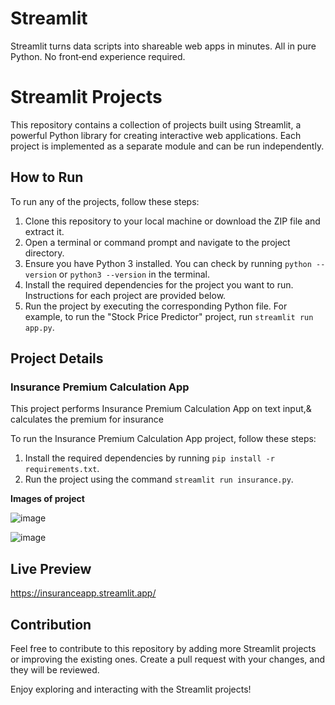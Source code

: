 # Streamlit
Streamlit turns data scripts into shareable web apps in minutes.
All in pure Python. No front‑end experience required.
# Streamlit Projects
This repository contains a collection of projects built using Streamlit, a powerful Python library for creating interactive web applications. Each project is implemented as a separate module and can be run independently.

## How to Run

To run any of the projects, follow these steps:

1. Clone this repository to your local machine or download the ZIP file and extract it.
2. Open a terminal or command prompt and navigate to the project directory.
3. Ensure you have Python 3 installed. You can check by running `python --version` or `python3 --version` in the terminal.
4. Install the required dependencies for the project you want to run. Instructions for each project are provided below.
5. Run the project by executing the corresponding Python file. For example, to run the "Stock Price Predictor" project, run `streamlit run app.py`.

## Project Details

### Insurance Premium Calculation App

This project performs Insurance Premium Calculation App on text input,& calculates the premium for insurance

To run the Insurance Premium Calculation App project, follow these steps:

1. Install the required dependencies by running `pip install -r requirements.txt`.
2. Run the project using the command `streamlit run insurance.py`.


**Images of project**


![image](https://github.com/kunal-nathani/Streamlit/assets/48233889/2353b753-0685-4d59-bad5-ebc9e85cc4b1)


![image](https://github.com/kunal-nathani/Streamlit/assets/48233889/194ced47-a8d2-4f70-abe5-192442e6dacd)

## Live Preview
https://insuranceapp.streamlit.app/

## Contribution

Feel free to contribute to this repository by adding more Streamlit projects or improving the existing ones. Create a pull request with your changes, and they will be reviewed.

Enjoy exploring and interacting with the Streamlit projects!
